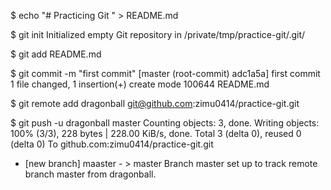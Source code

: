 $ echo "# Practicing Git " > README.md

$ git init
Initialized empty Git repository in /private/tmp/practice-git/.git/

$ git add README.md

$ git commit -m "first commit"
[master (root-commit) adc1a5a] first commit
1 file changed, 1 insertion(+)
create mode 100644 README.md

$ git remote add dragonball git@github.com:zimu0414/practice-git.git

$ git push -u dragonball master
Counting objects: 3, done.
Writing objects: 100% (3/3), 228 bytes | 228.00 KiB/s, done.
Total 3 (delta 0), reused 0 (delta 0)
To github.com:zimu0414/practice-git.git
* [new branch]      maaster - > master
Branch master set up to track remote branch master from dragonball.
